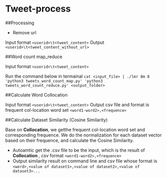 # Tweet-process

##Processing
 - Remove url

Input format `<userid>\t<tweet_content>`
Output  `<userid>\t<tweet_content_without_url>`

##Word count map_reduce

Input format `<userid>\t<tweet_content>`

Run the command below in termainal
`cat <input_file> | ./lmr 8m 8 'python3 tweets_word_count_map.py' 'python3 tweets_word_count_reduce.py' <output_folder>`

##Calculate Word Collocation

Input format `<userid>\t<tweet_content>`
Output  csv file and format is frequent col-location word set `<word1-word2>,<frequence>`

##Calculate Dataset Similarity (Cosine Similarity)

Base on **Collocation**, we getthe frequent col-location word set and corresponding frequence.
We do the normalization for each dataset vector based on their frequence, and calculate the Cosine Similarity.

* Autoamtic get the .csv file to be the input, which is the result of **Collocation** , csv format `<word1-word2>,<frequence>`
* Output similarity result on command line and csv file whose format is `<word>,<value of dataset1>,<value of dataset2>,<value of dataset3>...`